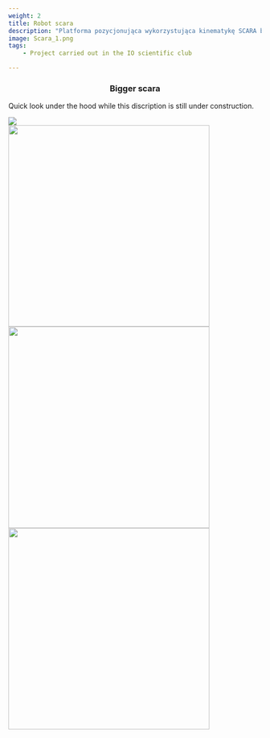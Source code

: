 ```yaml
---
weight: 2
title: Robot scara
description: "Platforma pozycjonująca wykorzystująca kinematykę SCARA był projektem realizowanym w kole naukowym IO na Politechnice Białostockiej. Podjąłem się projektu i realizacji części mechanicznej."
image: Scara_1.png
tags:
    - Project carried out in the IO scientific club

---
```


<!--introduction start-->
<div class="flex flex-col items-center">
<h3 style="text-align:center;">Bigger scara</h3>
<p>
Quick look under the hood while this discription is still under construction. 
</p>
<img class="markdown-img" src="/Scara_2.png"/>
</div>
<!--introduction end-->

<!--3 photos side by side at bottom-->
<div class="mt-32 flex flex-col md:flex-row gap-4 justify-center">
<img style="width: clamp(200px, 400px, 400px);" src="/Scara_4.jpg"/>
<img style="width: clamp(200px, 400px, 400px);" src="/Scara_5.jpg"/>
<img style="width: clamp(200px, 400px, 400px);" src="/Scara_3.jpg"/>
</div>


<!--
number_of_tiles: 1

image1: Scara_2.png
Text_size_1: 1
Text1: "Post w budowie "


image2: Placeholder_photo.png
Text_size_2: 1
Text2: "TEKST 2"


image3: Placeholder_photo.png
Text_size_3: 1
Text3: "TEKST 3"


image4: Placeholder_photo.png
Text_size_4: 1
Text4: "TEKST 4"


image5: Placeholder_photo.png
Text_size_5: 1
Text5: "TEKST 5"


image6: Placeholder_photo.png
Text_size_6: 1
Text6: "TEKST 6"

Gallery_image1: Scara_4.jpg
Gallery_image2: Scara_5.jpg
Gallery_image3: Scara_4.jpg

---

## Markdown
-->


